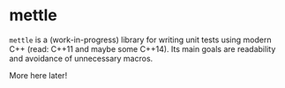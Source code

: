 # mettle

`mettle` is a (work-in-progress) library for writing unit tests using modern
C++ (read: C++11 and maybe some C++14). Its main goals are readability and
avoidance of unnecessary macros.

More here later!